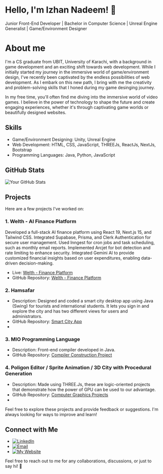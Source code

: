 # Hello, I'm Izhan Nadeem! 👋
Junior Front-End Developer | Bachelor in Computer Science | Unreal Engine Generalist | Game/Environment Designer 
# About me
I'm a CS graduate from UBIT, University of Karachi, with a background in game development and an exciting shift towards web development. While I initially started my journey in the immersive world of game/environment design, I've recently been captivated by the endless possibilities of web development. As I embark on this new path, I bring with me the creativity and problem-solving skills that I honed during my game desinging journey.

In my free time, you'll often find me diving into the immersive world of video games. I believe in the power of technology to shape the future and create engaging experiences, whether it's through captivating game worlds or beautifully designed websites.

## Skills

- Game/Environment Designing: Unity, Unreal Engine
- Web Development: HTML, CSS, JavaScript, THREEJs, ReactJs, NextJs, Bootstrap
- Programming Languages: Java, Python, JavaScript

## GitHub Stats

![Your GitHub Stats](https://github-readme-stats.vercel.app/api?username=1zhanN&show_icons=true&theme=radical)

## Projects
Here are a few projects I've worked on:

### 1. Welth - AI Finance Platform

 Developed a full-stack AI finance platform using React 19, Next.js 15, and
Tailwind CSS. Integrated Supabase, Prisma, and Clerk Authentication for secure user management. Used Inngest for
cron jobs and task scheduling, such as monthly email reports. Implemented Arcjet for bot detection and rate limiting
to enhance security. Integrated Gemini AI to provide customized financial insights based on user expenditures,
enabling data-driven decision-making.

- Live: [Welth - Finance Platform](https://welth-peach.vercel.app/)
- GitHub Repository: [Welth - Finance Platform](https://github.com/1zhanN/welth)

### 2. Hamsafar

- Description: Designed and coded a smart city desktop app using Java (Swing) for tourists and international students. It lets you sign in and explore the city and has two different views for users and administrators.
- GitHub Repository: [Smart City App](https://github.com/1zhanN/Project_Smart_City)
- 

### 3. MIO Programming Language 

- Description: Front-end compiler developed in Java.
- GitHub Repository: [Compiler Construction Project](https://github.com/umar-anzar/Front-End-Compiler-Project)

### 4. Poligon Editor / Sprite Animation / 3D City with Procedural Generation

- Description: Made using THREE.Js, these are logic-oriented projects that demonstrate how the power of GPU can be used to our advantage.
- GitHub Repository: [Computer Graphics Projects](https://github.com/1zhanN/Computer-Graphics)
- 
Feel free to explore these projects and provide feedback or suggestions. I'm always looking for ways to improve and learn!


## Connect with Me

- [![LinkedIn](https://img.shields.io/badge/LinkedIn-0077B5?style=for-the-badge&logo=linkedin&logoColor=white)](https://www.linkedin.com/in/izhan-nadeem)
- [![Email](https://img.shields.io/badge/Email-D14836?style=for-the-badge&logo=google%20gmail&logoColor=white)](mailto:izhann000@gmail.com)
- [![My Website](https://img.shields.io/badge/Website-D14836?style=for-the-badge&logo=google%20gmail&logoColor=white)](https://portfolio-website-ochre-alpha.vercel.app/)


Feel free to reach out to me for any collaborations, discussions, or just to say hi! 🌟

